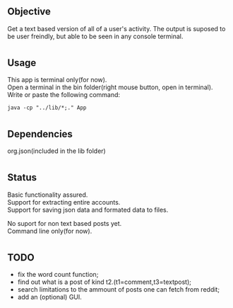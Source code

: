 ## Objective

Get a text based version of all of a user's activity. The output is suposed to be user freindly, but able to be seen in any console terminal.

#
## Usage

This app is terminal only(for now).    
Open a terminal in the bin folder(right mouse button, open in terminal).    
Write or paste the following command: 
``` 
java -cp "../lib/*;." App
```
#
## Dependencies

org.json(included in the lib folder)
#
## Status

Basic functionality assured.  
Support for extracting entire accounts.  
Support for saving json data and formated data to files.  
  

No suport for non text based posts yet.    
Command line only(for now).    
#
## TODO

- fix the word count function;   
- find out what is a post of kind t2.(t1=comment,t3=textpost);    
- search limitations to the ammount of posts one can fetch from reddit;    
- add an (optional) GUI.    